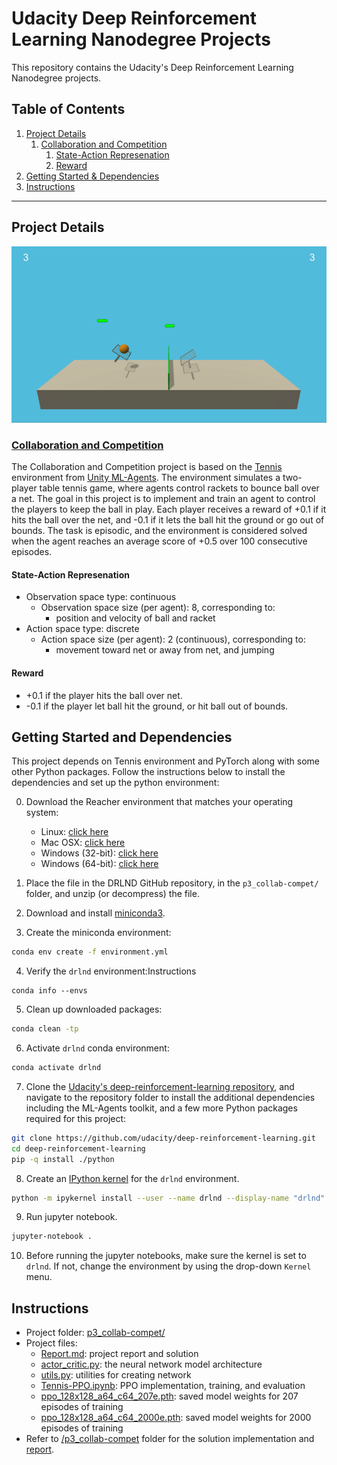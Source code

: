 # Udacity Deep Reinforcement Learning Nanodegree Projects
 
This repository contains the Udacity's Deep Reinforcement Learning Nanodegree projects.

## Table of Contents

1. [Project Details](#project-details)
    1. [Collaboration and Competition](#collaboration-and-competition)
        1. [State-Action Represenation](#state-action-represenation)
        1. [Reward](#reward)
1. [Getting Started & Dependencies](#getting-started-and-dependencies)
1. [Instructions](#instructions)

---

## Project Details

![tennis-env](./doc/gif/tennis-env.gif)

### [Collaboration and Competition](./p3_collab-compet/Report.md)

The Collaboration and Competition project is based on the [Tennis](https://github.com/Unity-Technologies/ml-agents/blob/master/docs/Learning-Environment-Examples.md#tennis)
environment from [Unity ML-Agents](https://github.com/Unity-Technologies/ml-agents).
The environment simulates a two-player table tennis game, where agents control rackets to bounce ball over a net.
The goal in this project is to implement and train an agent to control the players to keep the ball in play. Each player receives a reward of +0.1 if it hits the ball over the net, 
and -0.1 if it lets the ball hit the ground or go out of bounds.
The task is episodic, and the environment is considered solved when the agent reaches an average score of +0.5 over 100 consecutive episodes. 

#### State-Action Represenation

- Observation space type: continuous
    - Observation space size (per agent): 8, corresponding to:
        - position and velocity of ball and racket
- Action space type: discrete
    - Action space size (per agent): 2 (continuous), corresponding to:
        - movement toward net or away from net, and jumping

#### Reward

- +0.1 if the player hits the ball over net.
- -0.1 if the player let ball hit the ground, or hit ball out of bounds.

## Getting Started and Dependencies

This project depends on Tennis environment and PyTorch along with some other Python packages. Follow the instructions below to install the dependencies and set up the python environment:

0. Download the Reacher environment that matches your operating system:
    - Linux: [click here](https://s3-us-west-1.amazonaws.com/udacity-drlnd/P3/Tennis/Tennis_Linux.zip)
    - Mac OSX: [click here](https://s3-us-west-1.amazonaws.com/udacity-drlnd/P3/Tennis/Tennis.app.zip)
    - Windows (32-bit): [click here](https://s3-us-west-1.amazonaws.com/udacity-drlnd/P3/Tennis/Tennis_Windows_x86.zip)
    - Windows (64-bit): [click here](https://s3-us-west-1.amazonaws.com/udacity-drlnd/P3/Tennis/Tennis_Windows_x86_64.zip)

1. Place the file in the DRLND GitHub repository, in the `p3_collab-compet/` folder, and unzip (or decompress) the file. 
2. Download and install [miniconda3](https://conda.io/miniconda.html).
3. Create the miniconda environment:
```bash
conda env create -f environment.yml
```
4. Verify the `drlnd` environment:Instructions
```bahs
conda info --envs
```
5. Clean up downloaded packages:
```bash
conda clean -tp
```
6. Activate `drlnd` conda environment:
```bash
conda activate drlnd
```
7. Clone the [Udacity's deep-reinforcement-learning repository](https://github.com/udacity/deep-reinforcement-learning), and navigate to the repository folder to install the additional dependencies including the ML-Agents toolkit, and a few more Python packages required for this project:
```bash
git clone https://github.com/udacity/deep-reinforcement-learning.git
cd deep-reinforcement-learning
pip -q install ./python
```
8. Create an [IPython kernel](http://ipython.readthedocs.io/en/stable/install/kernel_install.html) for the `drlnd` environment.  
```bash
python -m ipykernel install --user --name drlnd --display-name "drlnd"
```
9. Run jupyter notebook.
```bash
jupyter-notebook .
```
10. Before running the jupyter notebooks, make sure the kernel is set to `drlnd`. If not, change the environment by using the drop-down `Kernel` menu. 

## Instructions

- Project folder: [p3_collab-compet/](./p3_collab-compet/)
- Project files:
    - [Report.md](./p3_collab-compet/Report.md): project report and solution
    - [actor_critic.py](./p3_collab-compet/actor_critic.py): the neural network model architecture
    - [utils.py](./p3_collab-compet/utils.py): utilities for creating network
    - [Tennis-PPO.ipynb](./p3_collab-compet/Tennis-PPO.ipynb): PPO implementation, training, and evaluation
    - [ppo_128x128_a64_c64_207e.pth](./p3_collab-compet/ppo_128x128_a64_c64_207e.pth): saved model weights for 207 episodes of training
	- [ppo_128x128_a64_c64_2000e.pth](./p3_collab-compet/ppo_128x128_a64_c64_2000e.pth): saved model weights for 2000 episodes of training
- Refer to [/p3_collab-compet](./p3_collab-compet) folder for the solution implementation and [report](./p3_collab-compet/Report.md). 
